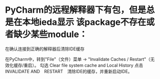 # PyCharm的远程解释器下有包，但是总是在本地ieda显示 该package不存在或者缺少某些module：

在确认连接到正确的解释器后清除IDE缓存

在PyCharm中，转到"File"（文件）菜单 -> "Invalidate Caches / Restart"（无效化缓存/重启）。
勾选 Clear file system cache and Local History
点击 INVALIDATE AND　RESTART　清除IDE的缓存，并重新启动IDE。
